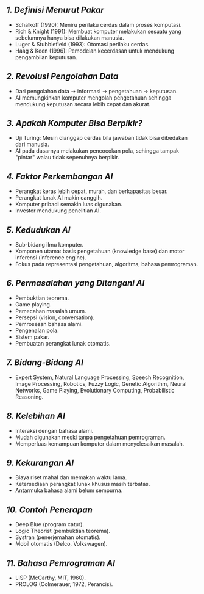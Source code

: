 ## *1. Definisi Menurut Pakar*

- Schalkoff (1990): Meniru perilaku cerdas dalam proses komputasi.
- Rich & Knight (1991): Membuat komputer melakukan sesuatu yang sebelumnya hanya bisa dilakukan manusia.
- Luger & Stubblefield (1993): Otomasi perilaku cerdas.
- Haag & Keen (1996): Pemodelan kecerdasan untuk mendukung pengambilan keputusan.

## *2. Revolusi Pengolahan Data*

- Dari pengolahan data → informasi → pengetahuan → keputusan.
- AI memungkinkan komputer mengolah pengetahuan sehingga mendukung keputusan secara lebih cepat dan akurat.

## *3. Apakah Komputer Bisa Berpikir?*

- Uji Turing: Mesin dianggap cerdas bila jawaban tidak bisa dibedakan dari manusia.
- AI pada dasarnya melakukan pencocokan pola, sehingga tampak "pintar" walau tidak sepenuhnya berpikir.

## *4. Faktor Perkembangan AI*

- Perangkat keras lebih cepat, murah, dan berkapasitas besar.
- Perangkat lunak AI makin canggih.
- Komputer pribadi semakin luas digunakan.
- Investor mendukung penelitian AI.

## *5. Kedudukan AI*

- Sub-bidang ilmu komputer.
- Komponen utama: basis pengetahuan (knowledge base) dan motor inferensi (inference engine).
- Fokus pada representasi pengetahuan, algoritma, bahasa pemrograman.

## *6. Permasalahan yang Ditangani AI*

- Pembuktian teorema.
- Game playing.
- Pemecahan masalah umum.
- Persepsi (vision, conversation).
- Pemrosesan bahasa alami.
- Pengenalan pola.
- Sistem pakar.
- Pembuatan perangkat lunak otomatis.

## *7. Bidang-Bidang AI*

- Expert System, Natural Language Processing, Speech Recognition, Image Processing, Robotics, Fuzzy Logic, Genetic Algorithm, Neural Networks, Game Playing, Evolutionary Computing, Probabilistic Reasoning.

## *8. Kelebihan AI*

- Interaksi dengan bahasa alami.
- Mudah digunakan meski tanpa pengetahuan pemrograman.
- Memperluas kemampuan komputer dalam menyelesaikan masalah.

## *9. Kekurangan AI*

- Biaya riset mahal dan memakan waktu lama.
- Ketersediaan perangkat lunak khusus masih terbatas.
- Antarmuka bahasa alami belum sempurna.

## *10. Contoh Penerapan*

- Deep Blue (program catur).
- Logic Theorist (pembuktian teorema).
- Systran (penerjemahan otomatis).
- Mobil otomatis (Delco, Volkswagen).

## *11. Bahasa Pemrograman AI*

- LISP (McCarthy, MIT, 1960).
- PROLOG (Colmerauer, 1972, Perancis).